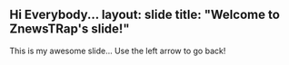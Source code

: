 Hi Everybody...
layout: slide
title: "Welcome to ZnewsTRap's slide!"
---
This is my awesome slide...
Use the left arrow to go back!
